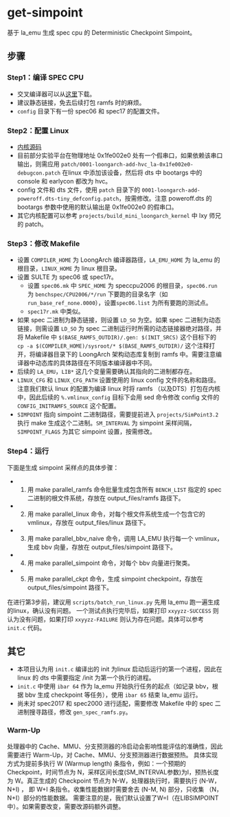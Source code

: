 # get-simpoint 
基于 la_emu 生成 spec cpu 的 Deterministic Checkpoint Simpoint。

## 步骤
### Step1：编译 SPEC CPU
- 交叉编译器可以从[这里](https://github.com/loongson/build-tools)下载。
- 建议静态链接，免去后续打包 ramfs 时的麻烦。
- `config` 目录下有一份 spec06 和 spec17 的配置文件。

### Step2：配置 Linux
- [内核源码](https://git.kernel.org/pub/scm/linux/kernel/git/torvalds/linux.git)
- 目前部分实验平台在物理地址 0x1fe002e0 处有一个假串口，如果依赖该串口输出，则需应用 `patch/0001-loongarch-add-hvc_la-0x1fe002e0-debugcon.patch` 在linux 中添加该设备，然后将 dts 中 bootargs 中的 console 和 earlycon 都改为 hvc。
- config 文件和 dts 文件，使用 `patch` 目录下的 `0001-loongarch-add-poweroff.dts-tiny_defconfig.patch`，按需修改。注意 poweroff.dts 的 bootargs 参数中使用的默认输出是 0x1fe002e0 的假串口。
- 其它内核配置可以参考 `projects/build_mini_loongarch_kernel` 中 lxy 师兄的 patch。

### Step3：修改 Makefile
- 设置 `COMPILER_HOME` 为 LoongArch 编译器路径，`LA_EMU_HOME` 为 la_emu 的根目录，`LINUX_HOME` 为 linux 根目录。
- 设置 SULTE 为 spec06 或 spec17r。
    - 设置 `spec06.mk` 中 `SPEC_HOME` 为 speccpu2006 的根目录，`spec06.run` 为 `benchspec/CPU2006/*/run` 下要跑的目录名字（如 `run_base_ref_none.0000`），设置`spec06.list` 为所有要跑的测试点。
    - `spec17r.mk` 中类似。
- 如果 spec 二进制为静态链接，则设置 `LD_SO` 为空。如果 spec 二进制为动态链接，则需设置 `LD_SO` 为 spec 二进制运行时所需的动态链接器绝对路径，并将 Makefile 中 `$(BASE_RAMFS_OUTDIR)/.gen: $(INIT_SRCS)` 这个目标下的 `cp -a $(COMPILER_HOME)/sysroot/* $(BASE_RAMFS_OUTDIR)/` 这个注释打开，将编译器目录下的 LoongArch 架构动态库复制到 ramfs 中。需要注意编译器中动态库的具体路径在不同版本编译器中不同。
- 后续的 `LA_EMU`，`LIB*` 这几个变量需要确认其指向的二进制都存在。
- `LINUX_CFG` 和 `LINUX_CFG_PATH` 设置使用的 linux config 文件的名称和路径。注意我们默认 linux 的配置为编译 linux 时将 ramfs （以及DTS）打包在内核中，因此后续的 `%.vmlinux_config` 目标下会用 sed 命令修改 config 文件的 `CONFIG_INITRAMFS_SOURCE` 这个配置。
- `SIMPOINT` 指向 simpoint 二进制路径，需要提前进入 `projects/SimPoint3.2` 执行 make 生成这个二进制。`SM_INTERVAL` 为 simpoint 采样间隔，`SIMPOINT_FLAGS` 为其它 simpoint 设置，按需修改。

### Step4：运行
下面是生成 simpoint 采样点的具体步骤：
- 1. 用 make parallel_ramfs 命令批量生成包含所有 `BENCH_LIST` 指定的 spec 二进制的根文件系统，存放在 output_files/ramfs 路径下。
- 2. 用 make parallel_linux 命令，对每个根文件系统生成一个包含它的 vmlinux，存放在 output_files/linux 路径下。
- 3. 用 make parallel_bbv_naive 命令，调用 LA_EMU 执行每一个 vmlinux，生成 bbv 向量，存放在 output_files/simpoint 路径下。
- 4. 用 make parallel_simpoint 命令，对每个 bbv 向量进行聚类。
- 5. 用 make parallel_ckpt 命令，生成 simpoint checkpoint，存放在 output_files/simpoint 路径下。

在进行第3步前，建议用 `scripts/batch_run_linux.py` 先用 la_emu 跑一遍生成的linux，确认没有问题。
一个测试点执行完毕后，如果打印 `xxyyzz-SUCCESS` 则认为没有问题，如果打印 `xxyyzz-FAILURE` 则认为存在问题。具体可以参考 `init.c` 代码。

## 其它
- 本项目认为用 `init.c` 编译出的 init 为linux 启动后运行的第一个进程，因此在 linux 的 dts 中需要指定 /init 为第一个执行的进程。
- `init.c` 中使用 `ibar 64` 作为 la_emu 开始执行任务的起点（如记录 bbv，根据 bbv 生成 checkpoint 等任务），使用 `ibar 65` 结束 la_emu 运行。
- 尚未对 spec2017 和 spec2000 进行适配，需要修改 Makefile 中的 spec 二进制搜寻路径，修改 `gen_spec_ramfs.py`。
### Warm-Up
处理器中的 Cache、MMU、分支预测器的冷启动会影响性能评估的准确性，因此需要进行 Warm-Up，对 Cache、MMU、分支预测器进行数据预热。 具体实现方式为提前多执行 W (Warmup length) 条指令，例如：一个预期的 Checkpoint，时间节点为 N，采样区间长度(SM_INTERVAL参数)为I，预热长度为 W。真正生成的 Checkpoint 节点为 N-W，处理器执行时，需要执行 (N-W，N+I) ， 即 W+I 条指令。收集性能数据时需要舍去 (N-M, N) 部分，只收集 （N，N+I）部分的性能数据。 需要注意的是，我们默认设置了W=I（在LIBSIMPOINT 中）。如果需要改变，需要改源码额外调整。